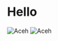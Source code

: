 # Hello
![Aceh](https://user-images.githubusercontent.com/55791489/180208301-96a87dac-9386-4b46-ae99-0c0e30b9ea69.png#gh-light-mode-only)
![Aceh](https://user-images.githubusercontent.com/55791489/180208621-bc67d295-c14f-48ce-b0a8-9b58742736cd.png#gh-dark-mode-only)
